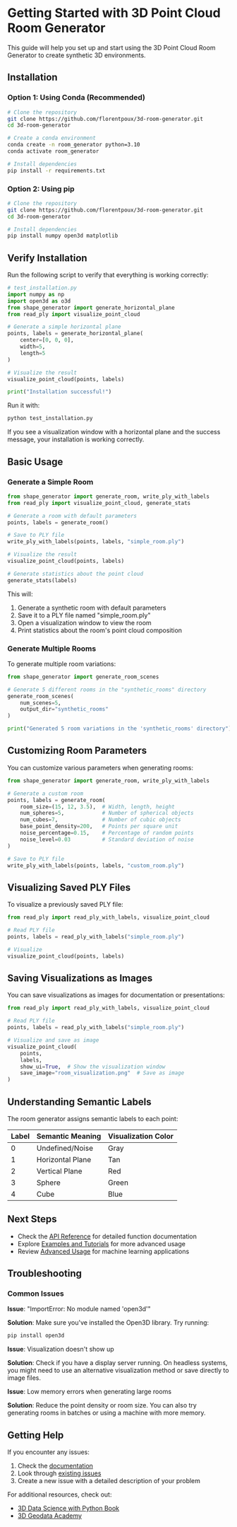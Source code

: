 # Getting Started with 3D Point Cloud Room Generator

This guide will help you set up and start using the 3D Point Cloud Room Generator to create synthetic 3D environments.

## Installation

### Option 1: Using Conda (Recommended)

```bash
# Clone the repository
git clone https://github.com/florentpoux/3d-room-generator.git
cd 3d-room-generator

# Create a conda environment
conda create -n room_generator python=3.10
conda activate room_generator

# Install dependencies
pip install -r requirements.txt
```

### Option 2: Using pip

```bash
# Clone the repository
git clone https://github.com/florentpoux/3d-room-generator.git
cd 3d-room-generator

# Install dependencies
pip install numpy open3d matplotlib
```

## Verify Installation

Run the following script to verify that everything is working correctly:

```python
# test_installation.py
import numpy as np
import open3d as o3d
from shape_generator import generate_horizontal_plane
from read_ply import visualize_point_cloud

# Generate a simple horizontal plane
points, labels = generate_horizontal_plane(
    center=[0, 0, 0], 
    width=5, 
    length=5
)

# Visualize the result
visualize_point_cloud(points, labels)

print("Installation successful!")
```

Run it with:

```bash
python test_installation.py
```

If you see a visualization window with a horizontal plane and the success message, your installation is working correctly.

## Basic Usage

### Generate a Simple Room

```python
from shape_generator import generate_room, write_ply_with_labels
from read_ply import visualize_point_cloud, generate_stats

# Generate a room with default parameters
points, labels = generate_room()

# Save to PLY file
write_ply_with_labels(points, labels, "simple_room.ply")

# Visualize the result
visualize_point_cloud(points, labels)

# Generate statistics about the point cloud
generate_stats(labels)
```

This will:
1. Generate a synthetic room with default parameters
2. Save it to a PLY file named "simple_room.ply"
3. Open a visualization window to view the room
4. Print statistics about the room's point cloud composition

### Generate Multiple Rooms

To generate multiple room variations:

```python
from shape_generator import generate_room_scenes

# Generate 5 different rooms in the "synthetic_rooms" directory
generate_room_scenes(
    num_scenes=5,
    output_dir="synthetic_rooms"
)

print("Generated 5 room variations in the 'synthetic_rooms' directory")
```

## Customizing Room Parameters

You can customize various parameters when generating rooms:

```python
from shape_generator import generate_room, write_ply_with_labels

# Generate a custom room
points, labels = generate_room(
    room_size=(15, 12, 3.5),  # Width, length, height
    num_spheres=5,            # Number of spherical objects
    num_cubes=7,              # Number of cubic objects
    base_point_density=200,   # Points per square unit
    noise_percentage=0.15,    # Percentage of random points
    noise_level=0.03          # Standard deviation of noise
)

# Save to PLY file
write_ply_with_labels(points, labels, "custom_room.ply")
```

## Visualizing Saved PLY Files

To visualize a previously saved PLY file:

```python
from read_ply import read_ply_with_labels, visualize_point_cloud

# Read PLY file
points, labels = read_ply_with_labels("simple_room.ply")

# Visualize
visualize_point_cloud(points, labels)
```

## Saving Visualizations as Images

You can save visualizations as images for documentation or presentations:

```python
from read_ply import read_ply_with_labels, visualize_point_cloud

# Read PLY file
points, labels = read_ply_with_labels("simple_room.ply")

# Visualize and save as image
visualize_point_cloud(
    points, 
    labels, 
    show_ui=True,  # Show the visualization window
    save_image="room_visualization.png"  # Save as image
)
```

## Understanding Semantic Labels

The room generator assigns semantic labels to each point:

| Label | Semantic Meaning     | Visualization Color |
|-------|----------------------|---------------------|
| 0     | Undefined/Noise      | Gray                |
| 1     | Horizontal Plane     | Tan                 |
| 2     | Vertical Plane       | Red                 |
| 3     | Sphere               | Green               |
| 4     | Cube                 | Blue                |

## Next Steps

- Check the [API Reference](api_reference.md) for detailed function documentation
- Explore [Examples and Tutorials](examples.md) for more advanced usage
- Review [Advanced Usage](advanced_usage.md) for machine learning applications

## Troubleshooting

### Common Issues

**Issue**: "ImportError: No module named 'open3d'"

**Solution**: Make sure you've installed the Open3D library. Try running:
```bash
pip install open3d
```

**Issue**: Visualization doesn't show up

**Solution**: Check if you have a display server running. On headless systems, you might need to use an alternative visualization method or save directly to image files.

**Issue**: Low memory errors when generating large rooms

**Solution**: Reduce the point density or room size. You can also try generating rooms in batches or using a machine with more memory.

## Getting Help

If you encounter any issues:

1. Check the [documentation](./README.md)
2. Look through [existing issues](https://github.com/florentpoux/3d-room-generator/issues)
3. Create a new issue with a detailed description of your problem

For additional resources, check out:
- [3D Data Science with Python Book](https://www.oreilly.com/library/view/3d-data-science/9781098161323/)
- [3D Geodata Academy](https://learngeodata.eu)
